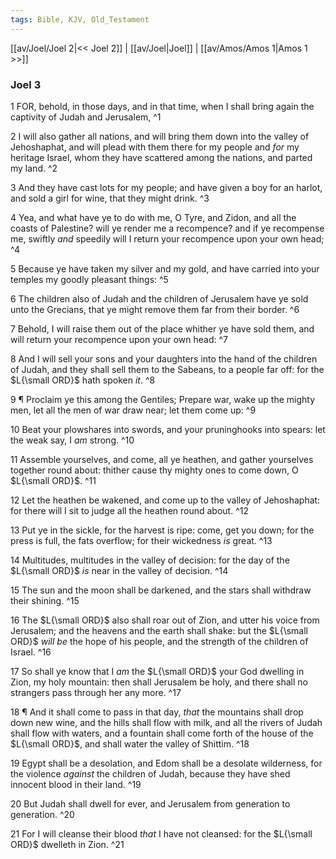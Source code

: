```yaml
---
tags: Bible, KJV, Old_Testament
---
```


[[av/Joel/Joel 2|<< Joel 2]] | [[av/Joel|Joel]] | [[av/Amos/Amos 1|Amos 1 >>]]

### Joel 3

1 FOR, behold, in those days, and in that time, when I shall bring again the captivity of Judah and Jerusalem, ^1

2 I will also gather all nations, and will bring them down into the valley of Jehoshaphat, and will plead with them there for my people and _for_ my heritage Israel, whom they have scattered among the nations, and parted my land. ^2

3 And they have cast lots for my people; and have given a boy for an harlot, and sold a girl for wine, that they might drink. ^3

4 Yea, and what have ye to do with me, O Tyre, and Zidon, and all the coasts of Palestine? will ye render me a recompence? and if ye recompense me, swiftly _and_ speedily will I return your recompence upon your own head; ^4

5 Because ye have taken my silver and my gold, and have carried into your temples my goodly pleasant things: ^5

6 The children also of Judah and the children of Jerusalem have ye sold unto the Grecians, that ye might remove them far from their border. ^6

7 Behold, I will raise them out of the place whither ye have sold them, and will return your recompence upon your own head: ^7

8 And I will sell your sons and your daughters into the hand of the children of Judah, and they shall sell them to the Sabeans, to a people far off: for the $L{\small ORD}$ hath spoken _it_. ^8

9 ¶ Proclaim ye this among the Gentiles; Prepare war, wake up the mighty men, let all the men of war draw near; let them come up: ^9

10 Beat your plowshares into swords, and your pruninghooks into spears: let the weak say, I _am_ strong. ^10

11 Assemble yourselves, and come, all ye heathen, and gather yourselves together round about: thither cause thy mighty ones to come down, O $L{\small ORD}$. ^11

12 Let the heathen be wakened, and come up to the valley of Jehoshaphat: for there will I sit to judge all the heathen round about. ^12

13 Put ye in the sickle, for the harvest is ripe: come, get you down; for the press is full, the fats overflow; for their wickedness _is_ great. ^13

14 Multitudes, multitudes in the valley of decision: for the day of the $L{\small ORD}$ _is_ near in the valley of decision. ^14

15 The sun and the moon shall be darkened, and the stars shall withdraw their shining. ^15

16 The $L{\small ORD}$ also shall roar out of Zion, and utter his voice from Jerusalem; and the heavens and the earth shall shake: but the $L{\small ORD}$ _will_ _be_ the hope of his people, and the strength of the children of Israel. ^16

17 So shall ye know that I _am_ the $L{\small ORD}$ your God dwelling in Zion, my holy mountain: then shall Jerusalem be holy, and there shall no strangers pass through her any more. ^17

18 ¶ And it shall come to pass in that day, _that_ the mountains shall drop down new wine, and the hills shall flow with milk, and all the rivers of Judah shall flow with waters, and a fountain shall come forth of the house of the $L{\small ORD}$, and shall water the valley of Shittim. ^18

19 Egypt shall be a desolation, and Edom shall be a desolate wilderness, for the violence _against_ the children of Judah, because they have shed innocent blood in their land. ^19

20 But Judah shall dwell for ever, and Jerusalem from generation to generation. ^20

21 For I will cleanse their blood _that_ I have not cleansed: for the $L{\small ORD}$ dwelleth in Zion. ^21
